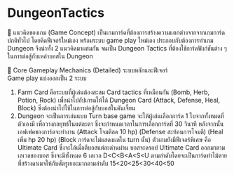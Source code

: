 # DungeonTactics
	แนวคิดของเกม (Game Concept) 
เป็นเกมการ์ดที่ต้องการสร้างความแตกต่างจากจากเกมการ์ดปกติทั่วไป โดยคิดฟีเจอร์ใหม่เอง พร้อมระบบ game play ใหม่เอง ประกอบกับต้องการทำเกม Dungeon จึงนำทั้ง 2 แนวคิดมาผสมกัน จนเป็น Dungeon Tactics ที่ต้องใช้การ์ดฟังก์ชันต่าง ๆ ในการต่อสู้กับเหล่าบอสใน Dungeon 

	Core Gameplay Mechanics (Detailed)
ระบบหลักและฟีเจอร์  
Game play แบ่งออกเป็น 2 ระบบ 
1. Farm Card คือระบบที่ผู้เล่นต้องสะสม Card tactics ที่เหมือนกัน (Bomb, Herb, Potion, Rock) เพื่อนำไปอัปเกรดให้ได้ Dungeon Card (Attack, Defense, Heal, Block) ซึ่งต้องนำไปใช้ในการต่อสู้กับบอสในดันเจี้ยน 
2. Dungeon จะเป็นการเล่นแบบ Turn base game จะให้ผู้เล่นเลือกการ์ด 1 ใบจากทั้งหมดที่ตัวเองมี เพื่อวางกลยุทธ์ในแต่ละตา ซึ่งจะกำหนดเวลาในการเลือกการ์ดที่ 30 วินาที หลังจากนั้นเอฟเฟคของการ์ดจะทำงาน (Attack โจมตีลด 10 hp) (Defense สะท้อนการโจมตี) (Heal เพิ่ม hp 20 hp) (Block การ์ดจะไม่แสดงผลใน turn นั้น) 
ตัวเกมยังมีฟีเจอร์พิเศษ คือ Ultimate Card ซึ่งจะได้เมื่อตีบอสแต่ละด่านผ่าน บอสจะดรอป Ultimate Card ออกมาตามเลเวลของบอส ซึ่งจะมีทั้งหมด 6 เลเวล D<C<B<A<S<U ตามลำดับโดยจะเป็นการ์ดท่าไม้ตายที่สร้างดาเมจให้กับศัตรูเยอะมากตามลำดับ 15<20<25<30<40<50
